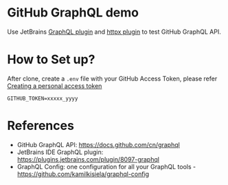 GitHub GraphQL demo
=====================
               
Use JetBrains [GraphQL plugin](https://plugins.jetbrains.com/plugin/8097-graphql) and [httpx plugin](https://plugins.jetbrains.com/plugin/18807-httpx-requests) to test GitHub GraphQL API.
       
# How to Set up?

After clone, create a `.env` file with your GitHub Access Token, please refer [Creating a personal access token](https://docs.github.com/en/authentication/keeping-your-account-and-data-secure/creating-a-personal-access-token)  

```
GITHUB_TOKEN=xxxxx_yyyy
```

# References

* GitHub GraphQL API: https://docs.github.com/cn/graphql
* JetBrains IDE GraphQL plugin: https://plugins.jetbrains.com/plugin/8097-graphql
* GraphQL Config: one configuration for all your GraphQL tools - https://github.com/kamilkisiela/graphql-config